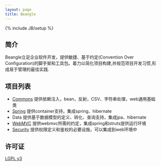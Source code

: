 ```yaml
---
layout: page
title: Beangle
---
```

{% include JB/setup %}

## 简介

Beangle立足企业软件开发，提供敏捷、基于约定(Convention Over Configuration)的脚手架和工具包。着力以简化项目构建,并规范项目开发习惯,形成易于管理的最佳实践.

## 项目列表

* [Commons](/commons/index.html) 提供依赖注入，bean，反射，CSV、字符串处理，web通用基础类
* [Spring](/spring/index.html) 提供container支持，集成spring、hibernate
* Data 提供基于数据模型的定义、转化、查询支持，集成jpa、hibernate
* [WebMVC](/webmvc/index.html) 提供webmvc所需的约定，集成spring和struts提供运行环境
* [Security](/security/index.html) 提供权限定义和鉴权的必要设施，可以集成到web环境中

## 许可证
[LGPL v3](http://www.gnu.org/licenses/lgpl.txt)

